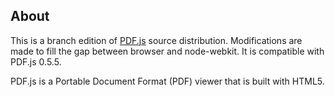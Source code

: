 About
-----

This is a branch edition of [PDF.js](https://github.com/mozilla/pdf.js) source distribution. Modifications are made to fill the gap between browser and node-webkit. It is compatible with PDF.js 0.5.5.

PDF.js is a Portable Document Format (PDF) viewer that is built with HTML5.